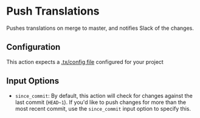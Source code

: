 # Push Translations

Pushes translations on merge to master, and notifies Slack of the changes.

## Configuration

This action expects a [.tx/config file](https://developers.transifex.com/docs/using-the-client#adding-resources-to-configuration) configured for your project

## Input Options

- `since_commit`: By default, this action will check for changes against the last commit (`HEAD~1`). If you'd like to push changes for more than the most recent commit, use the `since_commit` input option to specify this.
